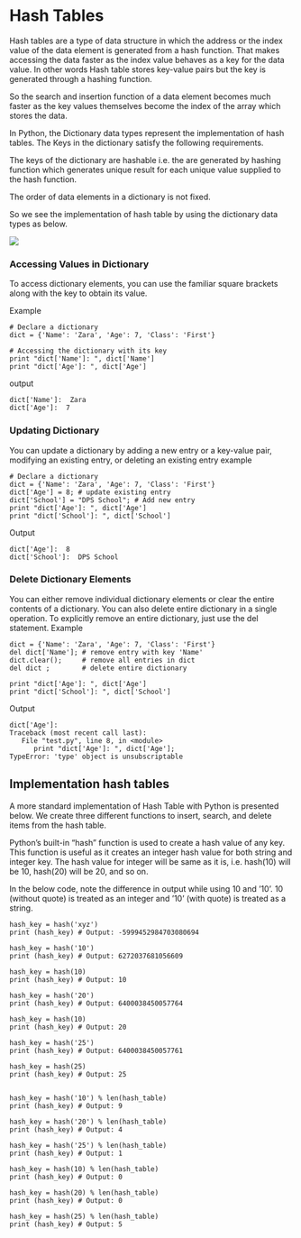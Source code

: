 # Hash Tables

Hash tables are a type of data structure in which the address or the index value of the data element is generated from a hash function. That makes accessing the data faster as the index value behaves as a key for the data value. In other words Hash table stores key-value pairs but the key is generated through a hashing function.

So the search and insertion function of a data element becomes much faster as the key values themselves become the index of the array which stores the data.

In Python, the Dictionary data types represent the implementation of hash tables. The Keys in the dictionary satisfy the following requirements.

The keys of the dictionary are hashable i.e. the are generated by hashing function which generates unique result for each unique value supplied to the hash function.

The order of data elements in a dictionary is not fixed.

So we see the implementation of hash table by using the dictionary data types as below.


![](https://1.bp.blogspot.com/-Wxnt2vmQRCk/Vh5zM55zLII/AAAAAAAAAjg/bTNoO6ig51E/s400/2000px-Hash_table_5_0_1_1_1_1_1_LL.svg.png)


### Accessing Values in Dictionary
To access dictionary elements, you can use the familiar square brackets along with the key to obtain its value.

Example
```
# Declare a dictionary 
dict = {'Name': 'Zara', 'Age': 7, 'Class': 'First'}

# Accessing the dictionary with its key
print "dict['Name']: ", dict['Name']
print "dict['Age']: ", dict['Age']
```

output 
```
dict['Name']:  Zara
dict['Age']:  7
```

### Updating Dictionary
You can update a dictionary by adding a new entry or a key-value pair, modifying an existing entry, or deleting an existing entry 
example
```
# Declare a dictionary
dict = {'Name': 'Zara', 'Age': 7, 'Class': 'First'}
dict['Age'] = 8; # update existing entry
dict['School'] = "DPS School"; # Add new entry
print "dict['Age']: ", dict['Age']
print "dict['School']: ", dict['School']
```

Output
```
dict['Age']:  8
dict['School']:  DPS School
```
### Delete Dictionary Elements
You can either remove individual dictionary elements or clear the entire contents of a dictionary. You can also delete entire dictionary in a single operation.
To explicitly remove an entire dictionary, just use the del statement.
Example
```
dict = {'Name': 'Zara', 'Age': 7, 'Class': 'First'}
del dict['Name']; # remove entry with key 'Name'
dict.clear();     # remove all entries in dict
del dict ;        # delete entire dictionary

print "dict['Age']: ", dict['Age']
print "dict['School']: ", dict['School']
```
Output
```
dict['Age']:
Traceback (most recent call last):
   File "test.py", line 8, in <module>
      print "dict['Age']: ", dict['Age'];
TypeError: 'type' object is unsubscriptable
```
## Implementation hash tables
A more standard implementation of Hash Table with Python is presented below. We create three different functions to insert, search, and delete items from the hash table.

Python’s built-in “hash” function is used to create a hash value of any key. This function is useful as it creates an integer hash value for both string and integer key. The hash value for integer will be same as it is, i.e. hash(10) will be 10, hash(20) will be 20, and so on.

In the below code, note the difference in output while using 10 and ’10’. 10 (without quote) is treated as an integer and ’10’ (with quote) is treated as a string.

```
hash_key = hash('xyz')
print (hash_key) # Output: -5999452984703080694

hash_key = hash('10')
print (hash_key) # Output: 6272037681056609

hash_key = hash(10)
print (hash_key) # Output: 10

hash_key = hash('20')
print (hash_key) # Output: 6400038450057764

hash_key = hash(10)
print (hash_key) # Output: 20

hash_key = hash('25')
print (hash_key) # Output: 6400038450057761

hash_key = hash(25)
print (hash_key) # Output: 25


hash_key = hash('10') % len(hash_table)
print (hash_key) # Output: 9

hash_key = hash('20') % len(hash_table)
print (hash_key) # Output: 4

hash_key = hash('25') % len(hash_table)
print (hash_key) # Output: 1

hash_key = hash(10) % len(hash_table)
print (hash_key) # Output: 0

hash_key = hash(20) % len(hash_table)
print (hash_key) # Output: 0

hash_key = hash(25) % len(hash_table)
print (hash_key) # Output: 5
```

